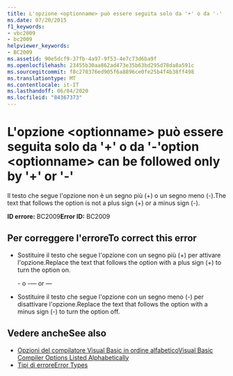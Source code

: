 ```yaml
---
title: L'opzione <optionname> può essere seguita solo da '+' o da '-'
ms.date: 07/20/2015
f1_keywords:
- vbc2009
- bc2009
helpviewer_keywords:
- BC2009
ms.assetid: 90e5dcf9-37fb-4a97-9f53-4e7c73d6ba9f
ms.openlocfilehash: 23455b30aa862ad473e35b63bd295d78da8a591c
ms.sourcegitcommit: f8c270376ed905f6a8896ce0fe25b4f4b38ff498
ms.translationtype: MT
ms.contentlocale: it-IT
ms.lasthandoff: 06/04/2020
ms.locfileid: "84367373"
---
```

# <a name="option-optionname-can-be-followed-only-by--or--"></a><span data-ttu-id="e6ba7-102">L'opzione \<optionname> può essere seguita solo da '+' o da '-'</span><span class="sxs-lookup"><span data-stu-id="e6ba7-102">option \<optionname> can be followed only by '+' or '-'</span></span>
<span data-ttu-id="e6ba7-103">Il testo che segue l'opzione non è un segno più (+) o un segno meno (-).</span><span class="sxs-lookup"><span data-stu-id="e6ba7-103">The text that follows the option is not a plus sign (+) or a minus sign (-).</span></span>  
  
 <span data-ttu-id="e6ba7-104">**ID errore:** BC2009</span><span class="sxs-lookup"><span data-stu-id="e6ba7-104">**Error ID:** BC2009</span></span>  
  
## <a name="to-correct-this-error"></a><span data-ttu-id="e6ba7-105">Per correggere l'errore</span><span class="sxs-lookup"><span data-stu-id="e6ba7-105">To correct this error</span></span>  
  
- <span data-ttu-id="e6ba7-106">Sostituire il testo che segue l'opzione con un segno più (+) per attivare l'opzione.</span><span class="sxs-lookup"><span data-stu-id="e6ba7-106">Replace the text that follows the option with a plus sign (+) to turn the option on.</span></span>  
  
     <span data-ttu-id="e6ba7-107">- o -</span><span class="sxs-lookup"><span data-stu-id="e6ba7-107">— or —</span></span>  
  
- <span data-ttu-id="e6ba7-108">Sostituire il testo che segue l'opzione con un segno meno (-) per disattivare l'opzione.</span><span class="sxs-lookup"><span data-stu-id="e6ba7-108">Replace the text that follows the option with a minus sign (-) to turn the option off.</span></span>  
  
## <a name="see-also"></a><span data-ttu-id="e6ba7-109">Vedere anche</span><span class="sxs-lookup"><span data-stu-id="e6ba7-109">See also</span></span>

- [<span data-ttu-id="e6ba7-110">Opzioni del compilatore Visual Basic in ordine alfabetico</span><span class="sxs-lookup"><span data-stu-id="e6ba7-110">Visual Basic Compiler Options Listed Alphabetically</span></span>](../reference/command-line-compiler/compiler-options-listed-alphabetically.md)
- [<span data-ttu-id="e6ba7-111">Tipi di errore</span><span class="sxs-lookup"><span data-stu-id="e6ba7-111">Error Types</span></span>](../programming-guide/language-features/error-types.md)
